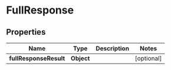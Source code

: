 # FullResponse

## Properties
Name | Type | Description | Notes
------------ | ------------- | ------------- | -------------
**fullResponseResult** | **Object** |  |  [optional]
